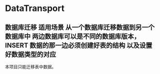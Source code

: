 # DataTransport
## 数据库迁移 适用场景 从一个数据库迁移数据到另一个数据库中 两边数据库可以是不同的数据库版本，INSERT 数据的那一边必须创建好表的结构 以及设置好数据类型的对应
本项目只能迁移表中数据。
